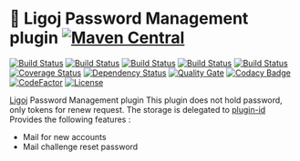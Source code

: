 # :link: Ligoj Password Management plugin [![Maven Central](https://maven-badges.herokuapp.com/maven-central/org.ligoj.plugin/plugin-password/badge.svg)](https://maven-badges.herokuapp.com/maven-central/org.ligoj.plugin/plugin-password)

[![Build Status](https://travis-ci.org/ligoj/plugin-password.svg?branch=master)](https://travis-ci.org/ligoj/plugin-password)
[![Build Status](https://circleci.com/gh/ligoj/plugin-password.svg?style=svg)](https://circleci.com/gh/ligoj/plugin-password)
[![Build Status](https://codeship.com/projects/65bc1f80-0034-0135-b01e-4ad94b484645/status?branch=master)](https://codeship.com/projects/212506)
[![Build Status](https://semaphoreci.com/api/v1/ligoj/plugin-password/branches/master/shields_badge.svg)](https://semaphoreci.com/ligoj/plugin-password)
[![Build Status](https://ci.appveyor.com/api/projects/status/lpm3p8mu0fp7oma8/branch/master?svg=true)](https://ci.appveyor.com/project/ligoj/plugin-password/branch/master)
[![Coverage Status](https://coveralls.io/repos/github/ligoj/plugin-password/badge.svg?branch=master)](https://coveralls.io/github/ligoj/plugin-password?branch=master)
[![Dependency Status](https://www.versioneye.com/user/projects/58caeda8dcaf9e0041b5b978/badge.svg?style=flat)](https://www.versioneye.com/user/projects/58caeda8dcaf9e0041b5b978)
[![Quality Gate](https://sonarcloud.io/api/badges/gate?key=org.ligoj.plugin:plugin-password)](https://sonarcloud.io/dashboard/index/org.ligoj.plugin:plugin-password)
[![Codacy Badge](https://api.codacy.com/project/badge/Grade/4531336334664f9286cb43df834172dd)](https://www.codacy.com/app/ligoj/plugin-password?utm_source=github.com&amp;utm_medium=referral&amp;utm_content=ligoj/plugin-password&amp;utm_campaign=Badge_Grade)
[![CodeFactor](https://www.codefactor.io/repository/github/ligoj/plugin-password/badge)](https://www.codefactor.io/repository/github/ligoj/plugin-password)
[![License](http://img.shields.io/:license-mit-blue.svg)](http://gus.mit-license.org/)

[Ligoj](https://github.com/ligoj/ligoj) Password Management plugin
This plugin does not hold password, only tokens for renew request. The storage is delegated to [plugin-id](https://github.com/ligoj/plugin-id) 
Provides the following features :
- Mail for new accounts
- Mail challenge reset password
